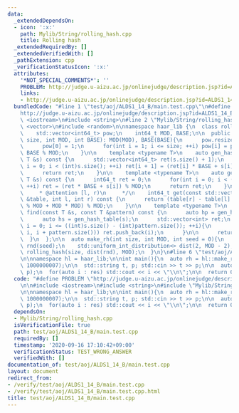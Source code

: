 ```yaml
---
data:
  _extendedDependsOn:
  - icon: ':x:'
    path: Mylib/String/rolling_hash.cpp
    title: Rolling hash
  _extendedRequiredBy: []
  _extendedVerifiedWith: []
  _pathExtension: cpp
  _verificationStatusIcon: ':x:'
  attributes:
    '*NOT_SPECIAL_COMMENTS*': ''
    PROBLEM: http://judge.u-aizu.ac.jp/onlinejudge/description.jsp?id=ALDS1_14_B
    links:
    - http://judge.u-aizu.ac.jp/onlinejudge/description.jsp?id=ALDS1_14_B
  bundledCode: "#line 1 \"test/aoj/ALDS1_14_B/main.test.cpp\"\n#define PROBLEM \"\
    http://judge.u-aizu.ac.jp/onlinejudge/description.jsp?id=ALDS1_14_B\"\n\n#include\
    \ <iostream>\n#include <string>\n#line 2 \"Mylib/String/rolling_hash.cpp\"\n#include\
    \ <vector>\n#include <random>\n\nnamespace haar_lib {\n  class rolling_hash {\n\
    \    std::vector<int64_t> pow;\n    int64_t MOD, BASE;\n\n  public:\n    rolling_hash(int\
    \ size, int MOD, int BASE): MOD(MOD), BASE(BASE){\n      pow.resize(size + 1);\n\
    \      pow[0] = 1;\n      for(int i = 1; i <= size; ++i) pow[i] = pow[i - 1] *\
    \ BASE % MOD;\n    }\n\n    template <typename T>\n    auto gen_hash_table(const\
    \ T &s) const {\n      std::vector<int64_t> ret(s.size() + 1);\n      for(int\
    \ i = 0; i < (int)s.size(); ++i) ret[i + 1] = (ret[i] * BASE + s[i]) % MOD;\n\
    \      return ret;\n    }\n\n    template <typename T>\n    auto gen_hash(const\
    \ T &s) const {\n      int64_t ret = 0;\n      for(int i = 0; i < (int)s.size();\
    \ ++i) ret = (ret * BASE + s[i]) % MOD;\n      return ret;\n    }\n\n    /**\n\
    \     * @attention [l, r)\n     */\n    int64_t get(const std::vector<int64_t>\
    \ &table, int l, int r) const {\n      return (table[r] - table[l] * pow[r - l]\
    \ % MOD + MOD * MOD) % MOD;\n    }\n\n    template <typename T>\n    std::vector<int>\
    \ find(const T &s, const T &pattern) const {\n      auto hp = gen_hash(pattern);\n\
    \      auto hs = gen_hash_table(s);\n      std::vector<int> ret;\n      for(int\
    \ i = 0; i <= ((int)s.size() - (int)pattern.size()); ++i){\n        if(hp == get(hs,\
    \ i, i + pattern.size())) ret.push_back(i);\n      }\n\n      return ret;\n  \
    \  }\n  };\n\n  auto make_rh(int size, int MOD, int seed = 0){\n    std::mt19937\
    \ rnd(seed);\n    std::uniform_int_distribution<> dist(2, MOD - 2);\n    return\
    \ rolling_hash(size, dist(rnd), MOD);\n  }\n}\n#line 6 \"test/aoj/ALDS1_14_B/main.test.cpp\"\
    \n\nnamespace hl = haar_lib;\n\nint main(){\n  auto rh = hl::make_rh(1000000,\
    \ 1000000007);\n\n  std::string t, p; std::cin >> t >> p;\n\n  auto res = rh.find(t,\
    \ p);\n  for(auto i : res) std::cout << i << \"\\n\";\n\n  return 0;\n}\n"
  code: "#define PROBLEM \"http://judge.u-aizu.ac.jp/onlinejudge/description.jsp?id=ALDS1_14_B\"\
    \n\n#include <iostream>\n#include <string>\n#include \"Mylib/String/rolling_hash.cpp\"\
    \n\nnamespace hl = haar_lib;\n\nint main(){\n  auto rh = hl::make_rh(1000000,\
    \ 1000000007);\n\n  std::string t, p; std::cin >> t >> p;\n\n  auto res = rh.find(t,\
    \ p);\n  for(auto i : res) std::cout << i << \"\\n\";\n\n  return 0;\n}\n"
  dependsOn:
  - Mylib/String/rolling_hash.cpp
  isVerificationFile: true
  path: test/aoj/ALDS1_14_B/main.test.cpp
  requiredBy: []
  timestamp: '2020-09-16 17:10:42+09:00'
  verificationStatus: TEST_WRONG_ANSWER
  verifiedWith: []
documentation_of: test/aoj/ALDS1_14_B/main.test.cpp
layout: document
redirect_from:
- /verify/test/aoj/ALDS1_14_B/main.test.cpp
- /verify/test/aoj/ALDS1_14_B/main.test.cpp.html
title: test/aoj/ALDS1_14_B/main.test.cpp
---
```


